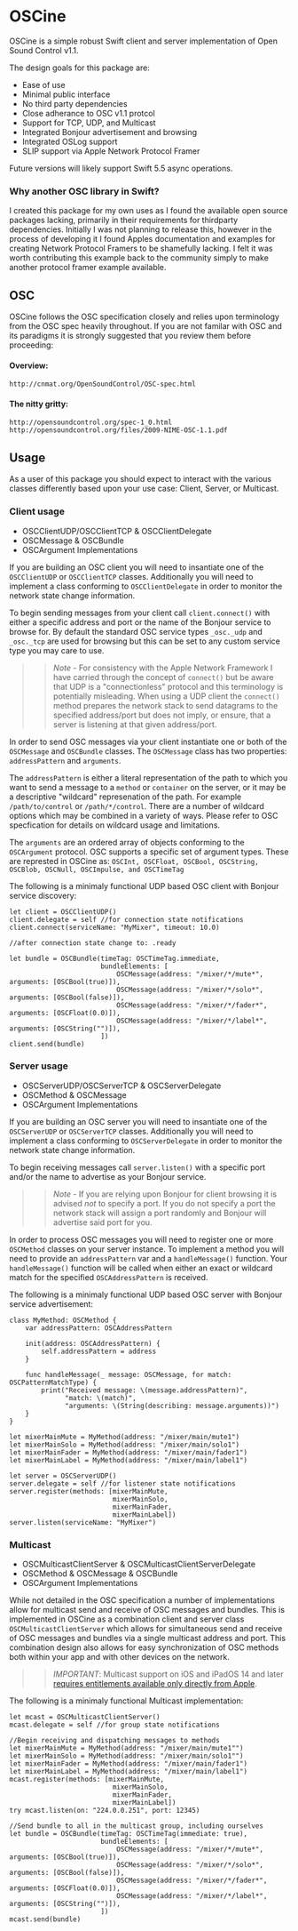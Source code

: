 # OSCine

OSCine is a simple robust Swift client and server implementation of Open Sound Control v1.1.

The design goals for this package are:
* Ease of use
* Minimal public interface
* No third party dependencies
* Close adherance to OSC v1.1 protcol
* Support for TCP, UDP, and Multicast
* Integrated Bonjour advertisement and browsing
* Integrated OSLog support
* SLIP support via Apple Network Protocol Framer

Future versions will likely support Swift 5.5 async operations.

### Why another OSC library in Swift? 

I created this package for my own uses as I found the available open source packages lacking, primarily in their requirements for thirdparty dependencies. Initially I was not planning to release this, however in the process of developing it I found Apples documentation and examples for creating Network Protocol Framers to be shamefully lacking. I felt it was worth contributing this example back to the community simply to make another protocol framer example available. 

## OSC

OSCine follows the OSC specification closely and relies upon terminology from the OSC spec heavily throughout. If you are not familar with OSC and its paradigms it is strongly suggested that you review them before proceeding: 

#### Overview:
	http://cnmat.org/OpenSoundControl/OSC-spec.html
    
#### The nitty gritty:
	http://opensoundcontrol.org/spec-1_0.html
	http://opensoundcontrol.org/files/2009-NIME-OSC-1.1.pdf

## Usage

As a user of this package you should expect to interact with the various classes differently based upon your use case: Client, Server, or Multicast.

### Client usage

* OSCClientUDP/OSCClientTCP & OSCClientDelegate
* OSCMessage & OSCBundle
* OSCArgument Implementations

If you are building an OSC client you will need to insantiate one of the `OSCClientUDP` or `OSCClientTCP` classes. Additionally you will need to implement a class conforming to `OSCClientDelegate` in order to monitor the network state change information.

To begin sending messages from your client call  `client.connect()` with either a specific address and port or the name of the Bonjour service to browse for. By default the standard OSC service types `_osc._udp` and `_osc._tcp` are used for browsing but this can be set to any custom service type you may care to use. 

>> *Note -* For consistency with the Apple Network Framework I have carried through the concept of `connect()` but be aware that UDP is a "connectionless" protocol and this terminology is potentially misleading. When using a UDP client the `connect()` method prepares the network stack to send datagrams to the specified address/port but does not imply, or ensure, that a server is listening at that given address/port. 

In order to send OSC messages via your client instantiate one or both of the `OSCMessage` and `OSCBundle` classes. The `OSCMessage` class has two properties: `addressPattern` and `arguments`. 

The `addressPattern` is either a literal representation of the path to which you want to send a message to a `method` or `container` on the server, or it may be a descriptive "wildcard" represenation of the path. For example `/path/to/control` or `/path/*/control`. There are a number of wildcard options which may be combined in a variety of ways. Please refer to OSC specfication for details on wildcard usage and limitations.

The  `arguments` are an ordered array of objects conforming to the `OSCArgument` protocol. OSC supports a specific set of argument types. These are represted in OSCine as: `OSCInt, OSCFloat, OSCBool, OSCString, OSCBlob, OSCNull, OSCImpulse, and OSCTimeTag`

The following is a minimaly functional UDP based OSC client with Bonjour service discovery:
```
let client = OSCClientUDP()
client.delegate = self //for connection state notifications
client.connect(serviceName: "MyMixer", timeout: 10.0)

//after connection state change to: .ready

let bundle = OSCBundle(timeTag: OSCTimeTag.immediate,
                       bundleElements: [
                           OSCMessage(address: "/mixer/*/mute*", arguments: [OSCBool(true)]), 
                           OSCMessage(address: "/mixer/*/solo*", arguments: [OSCBool(false)]),
                           OSCMessage(address: "/mixer/*/fader*", arguments: [OSCFloat(0.0)]), 
                           OSCMessage(address: "/mixer/*/label*", arguments: [OSCString("")]),
                       ])
client.send(bundle)
```

### Server usage

* OSCServerUDP/OSCServerTCP & OSCServerDelegate
* OSCMethod & OSCMessage
* OSCArgument Implementations

If you are building an OSC server you will need to insantiate one of the `OSCServerUDP` or `OSCServerTCP` classes. Additionally you will need to implement a class conforming to `OSCServerDelegate` in order to monitor the network state change information.

To begin receiving messages call `server.listen()` with a specific port and/or the name to advertise as your Bonjour service. 

>> *Note -* If you are relying upon Bonjour for client browsing it is advised *not* to specify a port. If you do not specify a port the network stack will assign a port randomly and Bonjour will advertise said port for you. 

In order to process OSC messages you will need to register one or more `OSCMethod` classes on your server instance. To implement a method you will need to provide an `addressPattern` var and a `handleMessage()` function. Your `handleMessage()` function will be called when either an exact or wildcard match for the specified `OSCAddressPattern` is received. 

The following is a minimaly functional UDP based OSC server with Bonjour service advertisement:
```
class MyMethod: OSCMethod {
    var addressPattern: OSCAddressPattern
    
    init(address: OSCAddressPattern) {
        self.addressPattern = address
    }
    
    func handleMessage(_ message: OSCMessage, for match: OSCPatternMatchType) {
        print("Received message: \(message.addressPattern)",
              "match: \(match)",
              "arguments: \(String(describing: message.arguments))")
    }
}

let mixerMainMute = MyMethod(address: "/mixer/main/mute1")
let mixerMainSolo = MyMethod(address: "/mixer/main/solo1")
let mixerMainFader = MyMethod(address: "/mixer/main/fader1")
let mixerMainLabel = MyMethod(address: "/mixer/main/label1")

let server = OSCServerUDP()
server.delegate = self //for listener state notifications
server.register(methods: [mixerMainMute, 
                          mixerMainSolo, 
                          mixerMainFader, 
                          mixerMainLabel])
server.listen(serviceName: "MyMixer")
```

### Multicast

* OSCMulticastClientServer & OSCMulticastClientServerDelegate
* OSCMethod & OSCMessage & OSCBundle
* OSCArgument Implementations

While not detailed in the OSC specification a number of implementations allow for multicast send and receive of OSC messages and bundles. This is implemented in OSCine as a combination client and server class `OSCMulticastClientServer` which allows for simultaneous send and receive of OSC messages and bundles via a single multicast address and port. This combination design also allows for easy synchronization of OSC methods both within your app and with other devices on the network.

>> *IMPORTANT*: Multicast support on iOS and iPadOS 14 and later [requires entitlements available only directly from Apple](https://developer.apple.com/documentation/bundleresources/entitlements/com_apple_developer_networking_multicast). 

The following is a minimaly functional Multicast implementation:
```
let mcast = OSCMulticastClientServer()
mcast.delegate = self //for group state notifications

//Begin receiving and dispatching messages to methods
let mixerMainMute = MyMethod(address: "/mixer/main/mute1"")
let mixerMainSolo = MyMethod(address: "/mixer/main/solo1"")
let mixerMainFader = MyMethod(address: "/mixer/main/fader1")
let mixerMainLabel = MyMethod(address: "/mixer/main/label1")
mcast.register(methods: [mixerMainMute, 
                          mixerMainSolo, 
                          mixerMainFader, 
                          mixerMainLabel])
try mcast.listen(on: "224.0.0.251", port: 12345)

//Send bundle to all in the multicast group, including ourselves
let bundle = OSCBundle(timeTag: OSCTimeTag(immediate: true),
                       bundleElements: [
                           OSCMessage(address: "/mixer/*/mute*", arguments: [OSCBool(true)]), 
                           OSCMessage(address: "/mixer/*/solo*", arguments: [OSCBool(false)]),
                           OSCMessage(address: "/mixer/*/fader*", arguments: [OSCFloat(0.0)]), 
                           OSCMessage(address: "/mixer/*/label*", arguments: [OSCString("")]),
                       ])
mcast.send(bundle)
```
